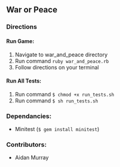 ## War or Peace

### Directions

#### Run Game:
1. Navigate to war_and_peace directory
2. Run command `ruby war_and_peace.rb`
3. Follow directions on your terminal

#### Run All Tests:
1. Run command `$ chmod +x run_tests.sh`
2. Run command `$ sh run_tests.sh`

### Dependancies:
* Minitest (`$ gem install minitest`)

### Contributors:
* Aidan Murray